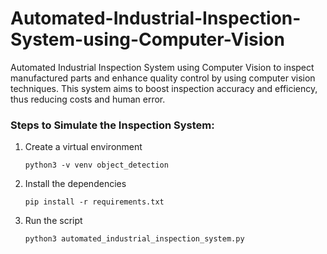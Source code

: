 # Automated-Industrial-Inspection-System-using-Computer-Vision
Automated Industrial Inspection System using Computer Vision to inspect manufactured parts and enhance quality control by using computer vision techniques. This system aims to boost inspection accuracy and efficiency, thus reducing costs and human error.


### Steps to Simulate the Inspection System:
1. Create a virtual environment
    ```
    python3 -v venv object_detection
    ```

2. Install the dependencies
    ```
    pip install -r requirements.txt
    ```

3. Run the script
    ```
    python3 automated_industrial_inspection_system.py
    ```
